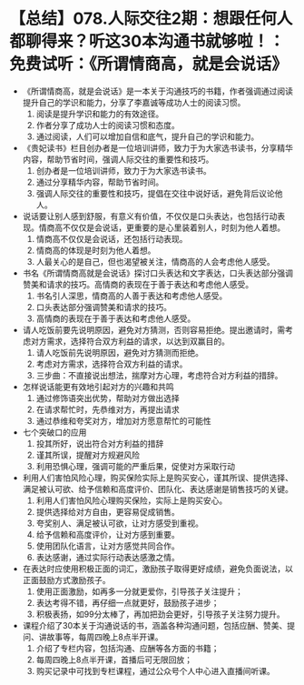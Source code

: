 # 【总结】078.人际交往2期：想跟任何人都聊得来？听这30本沟通书就够啦！：免费试听：《所谓情商高，就是会说话》

-   《所谓情商高，就是会说话》是一本关于沟通技巧的书籍，作者强调通过阅读提升自己的学识和能力，分享了李嘉诚等成功人士的阅读习惯。
    1.  阅读是提升学识和能力的有效途径。
    2.  作者分享了成功人士的阅读习惯和态度。
    3.  通过阅读，人们可以增加自信和底气，提升自己的学识和能力。
-   《贵妃读书》栏目创办者是一位培训讲师，致力于为大家选书读书，分享精华内容，帮助节省时间，强调人际交往的重要性和技巧。
    1.  创办者是一位培训讲师，致力于为大家选书读书。
    2.  通过分享精华内容，帮助节省时间。
    3.  强调人际交往的重要性和技巧，提倡在交往中说好话，避免背后议论他人。
-   说话要让别人感到舒服，有意义有价值，不仅仅是口头表达，也包括行动表现。情商高不仅仅是会说话，更重要的是心里装着别人，时刻为他人着想。
    1.  情商高不仅仅是会说话，还包括行动表现。
    2.  情商高的体现是时刻为他人着想。
    3.  人最关心的是自己，但也渴望被关注，情商高的人会考虑他人感受。
-   书名《所谓情商高就是会说话》探讨口头表达和文字表达，口头表达部分强调赞美和请求的技巧。高情商的表现在于善于表达和考虑他人感受。
    1.  书名引人深思，情商高的人善于表达和考虑他人感受。
    2.  口头表达部分强调赞美和请求的技巧。
    3.  高情商的表现在于善于表达和考虑他人感受。
-   请人吃饭前要先说明原因，避免对方猜测，否则容易拒绝。提出邀请时，需考虑对方需求，选择符合双方利益的请求，以达到双赢目的。
    1.  请人吃饭前先说明原因，避免对方猜测而拒绝。
    2.  考虑对方需求，选择符合双方利益的请求。
    3.  三步曲：不直接说出想法，揣摩对方心理，考虑符合对方利益的措辞。
-   怎样说话能更有效地引起对方的兴趣和共鸣
    1.  通过修饰语突出优势，帮助对方做出选择
    2.  在请求帮忙时，先恭维对方，再提出请求
    3.  通过恭维和夸奖对方，增加对方愿意帮忙的可能性
-   七个突破口的应用
    1.  投其所好，说出符合对方利益的措辞
    2.  谨其所误，提醒对方规避风险
    3.  利用恐惧心理，强调可能的严重后果，促使对方采取行动
-   利用人们害怕风险心理，购买保险实际上是购买安心，谨其所误、提供选择、满足被认可欲、给予信赖和高度评价、团队化、表达感谢是销售技巧的关键。
    1.  利用人们害怕风险心理购买保险，实际上是购买安心。
    2.  提供选择给对方自由，更容易促成销售。
    3.  夸奖别人、满足被认可欲，让对方感受到重视。
    4.  给予信赖和高度评价，让对方感到重要。
    5.  使用团队化语言，让对方感觉共同合作。
    6.  表达感谢，通过实际行动表达感激之情。
-   在表达时应使用积极正面的词汇，激励孩子取得更好成绩，避免负面说法，以正面鼓励方式激励孩子。
    1.  使用正面激励，如再多一分就更爱你，引导孩子关注提升；
    2.  表达考得不错，再仔细一点就更好，鼓励孩子进步；
    3.  积极表扬，如99分太棒了，再加把劲会更好，引导孩子关注努力提升。
-   课程介绍了30本关于沟通说话的书，涵盖各种沟通问题，包括应酬、赞美、提问、讲故事等，每周四晚上8点半开课。
    1.  介绍了专栏内容，包括沟通、应酬等各方面的书籍；
    2.  每周四晚上8点半开课，首播后可无限回放；
    3.  购买记录中可找到专栏课程，通过公众号个人中心进入直播间听课。